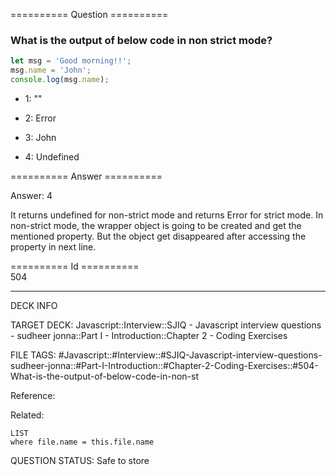 ========== Question ==========  

### What is the output of below code in non strict mode?

```javascript
let msg = 'Good morning!!';
msg.name = 'John';
console.log(msg.name);
```

- 1: ""

- 2: Error

- 3: John

- 4: Undefined  

========== Answer ==========  

Answer: 4

It returns undefined for non-strict mode and returns Error for strict mode. In
non-strict mode, the wrapper object is going to be created and get the mentioned
property. But the object get disappeared after accessing the property in next
line.

========== Id ==========  
504

---

DECK INFO

TARGET DECK: Javascript::Interview::SJIQ - Javascript interview questions - sudheer jonna::Part I - Introduction::Chapter 2 - Coding Exercises

FILE TAGS: #Javascript::#Interview::#SJIQ-Javascript-interview-questions-sudheer-jonna::#Part-I-Introduction::#Chapter-2-Coding-Exercises::#504-What-is-the-output-of-below-code-in-non-st

Reference:

Related:

```dataview
LIST
where file.name = this.file.name
```

QUESTION STATUS: Safe to store
